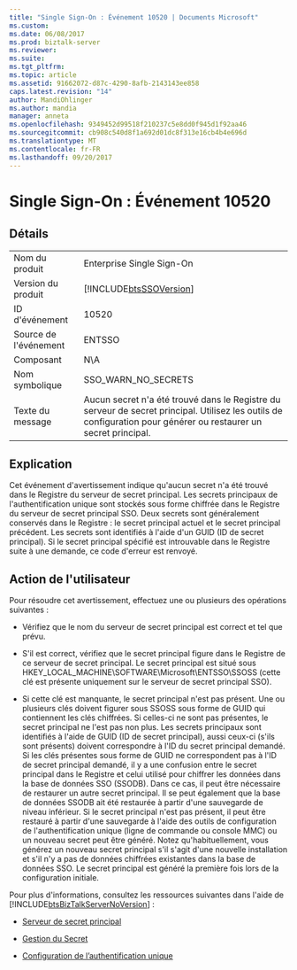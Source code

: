 ```yaml
---
title: "Single Sign-On : Événement 10520 | Documents Microsoft"
ms.custom: 
ms.date: 06/08/2017
ms.prod: biztalk-server
ms.reviewer: 
ms.suite: 
ms.tgt_pltfrm: 
ms.topic: article
ms.assetid: 91662072-d87c-4290-8afb-2143143ee858
caps.latest.revision: "14"
author: MandiOhlinger
ms.author: mandia
manager: anneta
ms.openlocfilehash: 9349452d99518f210237c5e8dd0f945d1f92aa46
ms.sourcegitcommit: cb908c540d8f1a692d01dc8f313e16cb4b4e696d
ms.translationtype: MT
ms.contentlocale: fr-FR
ms.lasthandoff: 09/20/2017
---
```

# <a name="single-sign-on-event-10520"></a>Single Sign-On : Événement 10520
## <a name="details"></a>Détails  
  
|||  
|-|-|  
|Nom du produit|Enterprise Single Sign-On|  
|Version du produit|[!INCLUDE[btsSSOVersion](../includes/btsssoversion-md.md)]|  
|ID d'événement|10520|  
|Source de l'événement|ENTSSO|  
|Composant|N\A|  
|Nom symbolique|SSO_WARN_NO_SECRETS|  
|Texte du message|Aucun secret n'a été trouvé dans le Registre du serveur de secret principal. Utilisez les outils de configuration pour générer ou restaurer un secret principal.|  
  
## <a name="explanation"></a>Explication  
 Cet événement d'avertissement indique qu'aucun secret n'a été trouvé dans le Registre du serveur de secret principal. Les secrets principaux de l'authentification unique sont stockés sous forme chiffrée dans le Registre du serveur de secret principal SSO. Deux secrets sont généralement conservés dans le Registre : le secret principal actuel et le secret principal précédent. Les secrets sont identifiés à l'aide d'un GUID (ID de secret principal). Si le secret principal spécifié est introuvable dans le Registre suite à une demande, ce code d'erreur est renvoyé.  
  
## <a name="user-action"></a>Action de l'utilisateur  
 Pour résoudre cet avertissement, effectuez une ou plusieurs des opérations suivantes :  
  
-   Vérifiez que le nom du serveur de secret principal est correct et tel que prévu.  
  
-   S'il est correct, vérifiez que le secret principal figure dans le Registre de ce serveur de secret principal. Le secret principal est situé sous HKEY_LOCAL_MACHINE\SOFTWARE\Microsoft\ENTSSO\SSOSS (cette clé est présente uniquement sur le serveur de secret principal SSO).  
  
-   Si cette clé est manquante, le secret principal n'est pas présent. Une ou plusieurs clés doivent figurer sous SSOSS sous forme de GUID qui contiennent les clés chiffrées. Si celles-ci ne sont pas présentes, le secret principal ne l'est pas non plus. Les secrets principaux sont identifiés à l'aide de GUID (ID de secret principal), aussi ceux-ci (s'ils sont présents) doivent correspondre à l'ID du secret principal demandé. Si les clés présentes sous forme de GUID ne correspondent pas à l'ID de secret principal demandé, il y a une confusion entre le secret principal dans le Registre et celui utilisé pour chiffrer les données dans la base de données SSO (SSODB). Dans ce cas, il peut être nécessaire de restaurer un autre secret principal. Il se peut également que la base de données SSODB ait été restaurée à partir d'une sauvegarde de niveau inférieur. Si le secret principal n'est pas présent, il peut être restauré à partir d'une sauvegarde à l'aide des outils de configuration de l'authentification unique (ligne de commande ou console MMC) ou un nouveau secret peut être généré. Notez qu'habituellement, vous générez un nouveau secret principal s'il s'agit d'une nouvelle installation et s'il n'y a pas de données chiffrées existantes dans la base de données SSO. Le secret principal est généré la première fois lors de la configuration initiale.  
  
 Pour plus d'informations, consultez les ressources suivantes dans l'aide de [!INCLUDE[btsBizTalkServerNoVersion](../includes/btsbiztalkservernoversion-md.md)] :  
  
-   [Serveur de secret principal](../core/master-secret-server.md)  
  
-   [Gestion du Secret](../core/managing-the-master-secret.md)  
  
-   [Configuration de l’authentification unique](../core/configuring-sso.md)